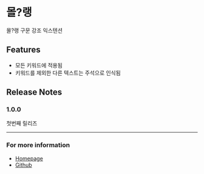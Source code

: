 # 몰?랭

몰?랭 구문 강조 익스텐션

## Features

* 모든 키워드에 적용됨
* 키워드를 제외한 다른 텍스트는 주석으로 인식됨

## Release Notes

### 1.0.0

첫번째 릴리즈

-----------------------------------------------------------------------------------------------------------

### For more information

* [Homepage](https://mollu.gangjun.dev/)
* [Github](https://github.com/bukgeuk-penguin/mollu-lang-vsc-extension)
